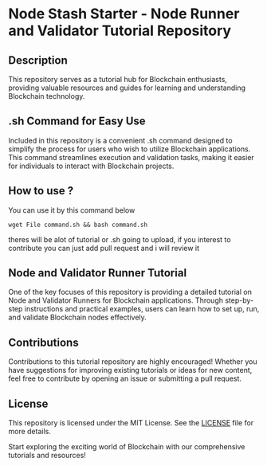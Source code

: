 # Node Stash Starter - Node Runner and Validator Tutorial Repository

## Description

This repository serves as a tutorial hub for Blockchain enthusiasts, providing valuable resources and guides for learning and understanding Blockchain technology.

## .sh Command for Easy Use

Included in this repository is a convenient .sh command designed to simplify the process for users who wish to utilize Blockchain applications. This command streamlines execution and validation tasks, making it easier for individuals to interact with Blockchain projects.

## How to use ?

You can use it by this command below

```wget File command.sh && bash command.sh```

theres will be alot of tutorial or .sh going to upload, if you interest to contribute you can just add pull request and i will review it

## Node and Validator Runner Tutorial

One of the key focuses of this repository is providing a detailed tutorial on Node and Validator Runners for Blockchain applications. Through step-by-step instructions and practical examples, users can learn how to set up, run, and validate Blockchain nodes effectively.

## Contributions

Contributions to this tutorial repository are highly encouraged! Whether you have suggestions for improving existing tutorials or ideas for new content, feel free to contribute by opening an issue or submitting a pull request.

## License

This repository is licensed under the MIT License. See the [LICENSE](LICENSE) file for more details.

Start exploring the exciting world of Blockchain with our comprehensive tutorials and resources!
